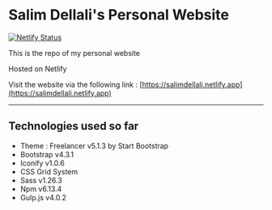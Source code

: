 # Salim Dellali's Personal Website

[![Netlify Status](https://api.netlify.com/api/v1/badges/f2ef1211-58bc-4483-8abe-d6efc6d6df27/deploy-status)](https://app.netlify.com/sites/salimdellali-personal-website/deploys)

This is the repo of my personal website

Hosted on Netlify

Visit the website via the following link :  [https://salimdellali.netlify.app](https://salimdellali.netlify.app)

---

## Technologies used so far

- Theme : Freelancer v5.1.3 by Start Bootstrap
- Bootstrap v4.3.1
- Iconify v1.0.6
- CSS Grid System
- Sass v1.26.3
- Npm v6.13.4
- Gulp.js v4.0.2